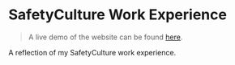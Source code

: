 # SafetyCulture Work Experience
> A live demo of the website can be found [here](https://jackberingen.github.io/workexp/).

A reflection of my SafetyCulture work experience.